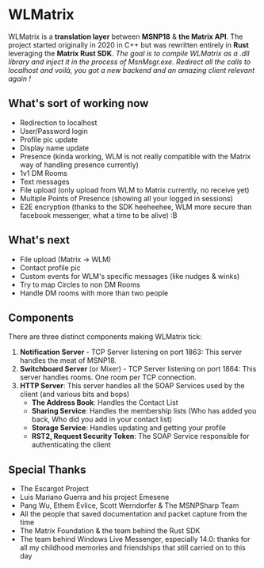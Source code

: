 # WLMatrix
WLMatrix is a **translation layer** between **MSNP18** & **the Matrix API**. The project started originally in 2020 in C++ but was rewritten entirely in **Rust** leveraging the **Matrix Rust SDK**.
*The goal is to compile WLMatrix as a .dll library and inject it in the process of MsnMsgr.exe. Redirect all the calls to localhost and voilà, you got a new backend and an amazing client relevant again !*
## What's sort of working now
- Redirection to localhost
 - User/Password login
 - Profile pic update
 - Display name update
 - Presence (kinda working, WLM is not really compatible with the Matrix way of handling presence currently)
 - 1v1 DM Rooms
 - Text messages
 - File upload (only upload from WLM to Matrix currently, no receive yet)
 - Multiple Points of Presence (showing all your logged in sessions)
 - E2E encryption (thanks to the SDK heeheehee, WLM more secure than facebook messenger, what a time to be alive) :B

## What's next

 - File upload (Matrix -> WLM)
 - Contact profile pic
 - Custom events for WLM's specific messages (like nudges & winks)
 - Try to map Circles to non DM Rooms
 - Handle DM rooms with more than two people

## Components
There are three distinct components making WLMatrix tick:

 1. **Notification Server** - TCP Server listening on port 1863: This server handles the meat of MSNP18.
 2. **Switchboard Server** (or Mixer) - TCP Server listening on port 1864: This server handles rooms. One room per TCP connection.
 3. **HTTP Server**: This server handles all the SOAP Services used by the client (and various bits and bops)
	 - **The Address Book**: Handles the Contact List
	 - **Sharing Service**: Handles the membership lists (Who has added you back, Who did you add in your contact list)
	 - **Storage Service**: Handles updating and getting your profile
	 - **RST2, Request Security Token**: The SOAP Service responsible for authenticating the client

## Special Thanks
 - The Escargot Project
 - Luis Mariano Guerra and his project Emesene
 - Pang Wu, Ethem Evlice, Scott Werndorfer & The MSNPSharp Team 
 - All the people that saved documentation and packet capture from the time
 - The Matrix Foundation & the team behind the Rust SDK
 - The team behind Windows Live Messenger, especially 14.0: thanks for all my childhood memories and friendships that still carried on to this day
